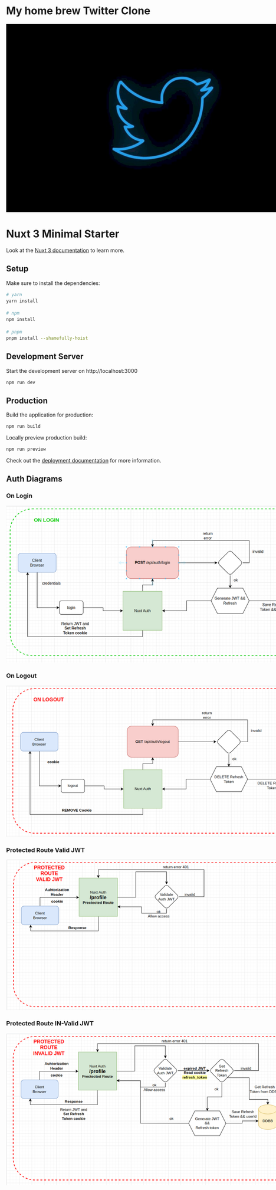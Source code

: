# My home brew Twitter Clone
<img 
  src="./assets/images/docs/twitter-clone.jpg"
  style="max-width:850px; margin: 0 auto; text-align:center"
/>

# Nuxt 3 Minimal Starter

Look at the [Nuxt 3 documentation](https://nuxt.com/docs/getting-started/introduction) to learn more.

## Setup

Make sure to install the dependencies:

```bash
# yarn
yarn install

# npm
npm install

# pnpm
pnpm install --shamefully-hoist
```

## Development Server

Start the development server on http://localhost:3000

```bash
npm run dev
```

## Production

Build the application for production:

```bash
npm run build
```

Locally preview production build:

```bash
npm run preview
```

Check out the [deployment documentation](https://nuxt.com/docs/getting-started/deployment) for more information.


## Auth Diagrams
### On Login
<img 
  src="./assets/images/docs/on-login.png"
  style="max-width:850px; margin: 0 auto; text-align:center"
/>

### On Logout
<img 
  src="./assets/images/docs/on-logout.png"
  style="max-width:850px; margin: 0 auto; text-align:center"
/>

### Protected Route Valid JWT
<img 
  src="./assets/images/docs/protected-route-valid-jwt.png"
  style="max-width:850px; margin: 0 auto; text-align:center"
/>

### Protected Route IN-Valid JWT
<img 
  src="./assets/images/docs/protected-route-invalid-jwt.png"
  style="max-width:850px; margin: 0 auto; text-align:center"
/>

